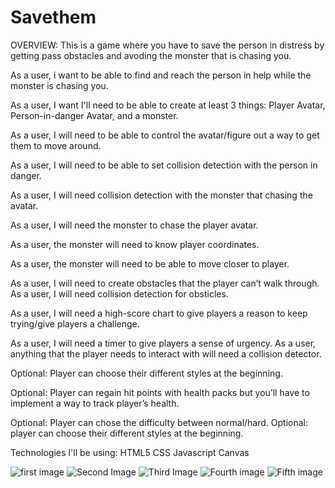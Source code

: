 # Savethem

OVERVIEW: This is a game where you have to save the person in distress by getting pass obstacles and avoding the monster that is chasing you.

As a user, i want to be able to find and reach the person in help while the monster is chasing you.

As a user, I want I'll need to be able to create at least 3 things: Player Avatar, Person-in-danger Avatar, and a monster. 

As a user, I will need to be able to control the avatar/figure out a way to get them to move around.

As a user, I will need to be able to set collision detection with the person in danger.

As a user, I will need collision detection with the monster that chasing the avatar.

As a user, I will need the monster to chase the player avatar.

As a user, the monster will need to know player coordinates.

As a user, the monster will need to be able to move closer to player.

As a user, I will need to create obstacles that the player can’t walk through.
As a user, I will need collision detection for obsticles.

As a user, I will need a high-score chart to give players a reason to keep trying/give players a challenge.

 As a user, I will need a timer to give players a sense of urgency.
 As a user, anything that the player needs to interact with will need a collision detector. 

 Optional: Player can choose their different styles at the beginning.

Optional: Player can regain hit points with health packs but you’ll have to implement a way to track player’s health.

Optional: Player can chose the difficulty between normal/hard.
Optional: player can choose their different styles at the beginning.

Technologies I'll be using:
HTML5
CSS
Javascript
Canvas

![first image](../../Downloads/Savethemimages/Savethempic1.jpg)
![Second Image](../../Downloads/Savethemimages/Savethempic2.jpg)
![Third Image](../../Downloads/Savethemimages/Savethempic3.jpg)
![Fourth image](../../Downloads/Savethemimages/Savethempic4.jpg)
![Fifth image](../../Downloads/Savethemimages/Savethempic5.jpg)